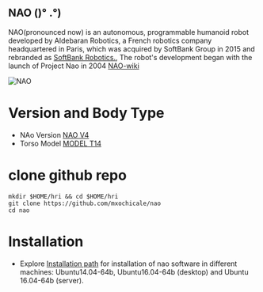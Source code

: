 NAO ()° .°)
---

NAO(pronounced now) is an autonomous, programmable humanoid robot developed by Aldebaran Robotics, 
a French robotics company headquartered in Paris, which was acquired by SoftBank Group in 2015 
and rebranded as [SoftBank Robotics.](https://www.ald.softbankrobotics.com/en/cool-robots/nao), 
The robot's development began with the launch of Project Nao in 2004 
[NAO-wiki](https://en.wikipedia.org/wiki/Nao_(robot))

![NAO](https://upload.wikimedia.org/wikipedia/commons/thumb/4/47/Nao_Robot_%28Robocup_2016%29.jpg/270px-Nao_Robot_%28Robocup_2016%29.jpg)



# Version and Body Type
* NAo Version 
[NAO V4](http://doc.aldebaran.com/2-1/family/body_type.html#robon-version)  
* Torso Model
[MODEL T14](http://doc.aldebaran.com/2-1/family/body_type.html#nao-t14)  


# clone github repo
```
mkdir $HOME/hri && cd $HOME/hri
git clone https://github.com/mxochicale/nao
cd nao
```


# Installation
* Explore [Installation path](https://github.com/mxochicale/nao/tree/master/installation) for installation
of nao software in different machines: Ubuntu14.04-64b, Ubuntu16.04-64b (desktop) and Ubuntu 16.04-64b (server).

